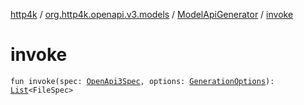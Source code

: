 [http4k](../../index.md) / [org.http4k.openapi.v3.models](../index.md) / [ModelApiGenerator](index.md) / [invoke](./invoke.md)

# invoke

`fun invoke(spec: `[`OpenApi3Spec`](../../org.http4k.openapi.v3/-open-api3-spec/index.md)`, options: `[`GenerationOptions`](../../org.http4k.openapi.v3/-generation-options/index.md)`): `[`List`](https://kotlinlang.org/api/latest/jvm/stdlib/kotlin.collections/-list/index.html)`<FileSpec>`